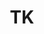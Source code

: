 ---
title: TK
links:
  - www: http://eric.youngli.com
# gallery:
#   - src: home.png
#     title: Homepage
description: TK
---